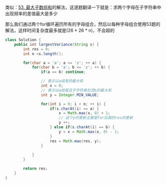 类似：[53. 最大子数组和](https://www.yuque.com/autunomy/lsn84y/zp2zzg4bg71n4krg)的解法，这道题翻译一下就是：求两个字母在子字符串中出现频率的差值最大是多少

那么我们通过两个for循环遍历所有的字母组合，然后以每种字母组合使用53题的解法，这样时间复杂度最多就是(26 * 26 * n)，不会超的

```java
class Solution {
    public int largestVariance(String s) {
        int res = 0;
        int n =s.length();

        for(char a = 'a'; a <= 'z'; ++ a) {
            for(char b = 'a'; b <= 'z'; ++ b) {
                if(a == b) continue;

                // 表示以a结尾的最大和
                int x = 0;
                // 表示以a结尾且子字符串包含b的最大和
                int y = Integer.MIN_VALUE;

                for(int i = 0; i < n; ++ i) {
                    if(s.charAt(i) == a) {
                        x = Math.max(x, 0) + 1;
                        // 这个y的更新主要是for后面的res的更新
                        y ++;
                    } else if(s.charAt(i) == b) {
                        y = x = Math.max(x, 0) - 1;
                    }
                    res = Math.max(res, y);
                }
                
            }
        }

        return res;
    }
}
```

